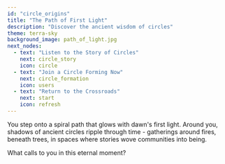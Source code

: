 ```yaml
---
id: "circle_origins"
title: "The Path of First Light"
description: "Discover the ancient wisdom of circles"
theme: terra-sky
background_image: path_of_light.jpg
next_nodes:
  - text: "Listen to the Story of Circles"
    next: circle_story
    icon: circle
  - text: "Join a Circle Forming Now"
    next: circle_formation
    icon: users
  - text: "Return to the Crossroads"
    next: start
    icon: refresh
---
```

You step onto a spiral path that glows with dawn's first light. Around you, shadows of ancient circles ripple through time - gatherings around fires, beneath trees, in spaces where stories wove communities into being.

What calls to you in this eternal moment?